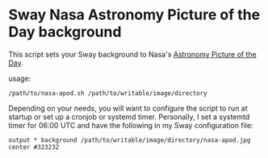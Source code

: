 # Sway Nasa Astronomy Picture of the Day background

This script sets your Sway background to Nasa's [Astronomy Picture of the Day][0].

usage:

```console
/path/to/nasa-apod.sh /path/to/writable/image/directory

```

Depending on your needs, you will want to configure the script to run at startup or set up a cronjob or systemd timer.  Personally, I set a systemtd timer for 06:00 UTC and have the following in my Sway configuration file:

```
output * background /path/to/writable/image/directory/nasa-apod.jpg center #323232
```


[0]: https://apod.nasa.gov/apod/
